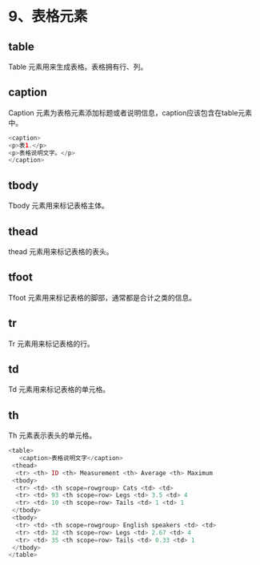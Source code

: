 # 9、表格元素

## table <a id="table"></a>

Table 元素用来生成表格。表格拥有行、列。

## caption <a id="caption"></a>

Caption 元素为表格元素添加标题或者说明信息，caption应该包含在table元素中。

```php
<caption>
<p>表1.</p>
<p>表格说明文字。</p>
</caption>
```

## tbody <a id="tbody"></a>

Tbody 元素用来标记表格主体。

## thead <a id="thead"></a>

thead 元素用来标记表格的表头。

## tfoot <a id="tfoot"></a>

Tfoot 元素用来标记表格的脚部，通常都是合计之类的信息。

## tr <a id="tr"></a>

Tr 元素用来标记表格的行。

## td <a id="td"></a>

Td 元素用来标记表格的单元格。

## th <a id="th"></a>

Th 元素表示表头的单元格。

```php
<table>
   <caption>表格说明文字</caption>
 <thead>
  <tr> <th> ID <th> Measurement <th> Average <th> Maximum
 <tbody>
  <tr> <td> <th scope=rowgroup> Cats <td> <td>
  <tr> <td> 93 <th scope=row> Legs <td> 3.5 <td> 4
  <tr> <td> 10 <th scope=row> Tails <td> 1 <td> 1
 </tbody>
 <tbody>
  <tr> <td> <th scope=rowgroup> English speakers <td> <td>
  <tr> <td> 32 <th scope=row> Legs <td> 2.67 <td> 4
  <tr> <td> 35 <th scope=row> Tails <td> 0.33 <td> 1
 </tbody>
</table>
```

